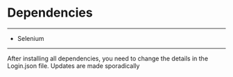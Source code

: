<h1> Dependencies </h1>
<hr>
<ul>
<li>Selenium</li>
</ul>
<hr>
After installing all dependencies, you need to change the details in the Login.json file. Updates are made sporadically
